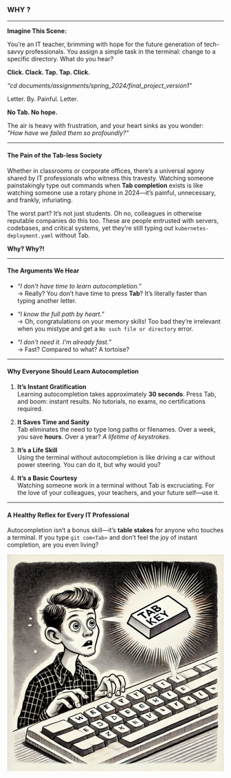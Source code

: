 ### WHY ?


---

**Imagine This Scene:**  

You’re an IT teacher, brimming with hope for the future generation of tech-savvy professionals. You assign a simple task in the terminal: change to a specific directory. What do you hear?  

**Click. Clack. Tap. Tap. Click.**  

*“cd documents/assignments/spring_2024/final_project_version1”*  

Letter. By. Painful. Letter.  

**No Tab. No hope.**  

The air is heavy with frustration, and your heart sinks as you wonder:  
*"How have we failed them so profoundly?"*

---



#### **The Pain of the Tab-less Society**  

Whether in classrooms or corporate offices, there’s a universal agony shared by IT professionals who witness this travesty. Watching someone painstakingly type out commands when **Tab completion** exists is like watching someone use a rotary phone in 2024—it’s painful, unnecessary, and frankly, infuriating.  

The worst part? It’s not just students. Oh no, colleagues in otherwise reputable companies do this too. These are people entrusted with servers, codebases, and critical systems, yet they’re still typing out `kubernetes-deployment.yaml` without Tab.  

**Why? Why?!**

---

#### **The Arguments We Hear**  
- *“I don’t have time to learn autocompletion.”*  
   → Really? You don’t have time to press **Tab**? It’s literally faster than typing another letter.  

- *“I know the full path by heart.”*  
   → Oh, congratulations on your memory skills! Too bad they’re irrelevant when you mistype and get a `No such file or directory` error.  

- *“I don’t need it. I’m already fast.”*  
   → Fast? Compared to what? A tortoise?  

---

#### **Why Everyone Should Learn Autocompletion**  

1. **It’s Instant Gratification**  
   Learning autocompletion takes approximately **30 seconds**. Press Tab, and boom: instant results. No tutorials, no exams, no certifications required.  

2. **It Saves Time and Sanity**  
   Tab eliminates the need to type long paths or filenames. Over a week, you save **hours**. Over a year? *A lifetime of keystrokes.*  

3. **It’s a Life Skill**  
   Using the terminal without autocompletion is like driving a car without power steering. You can do it, but why would you?  

4. **It’s a Basic Courtesy**  
   Watching someone work in a terminal without Tab is excruciating. For the love of your colleagues, your teachers, and your future self—use it.  

---

#### **A Healthy Reflex for Every IT Professional**  

Autocompletion isn’t a bonus skill—it’s **table stakes** for anyone who touches a terminal. If you type `git com<Tab>` and don’t feel the joy of instant completion, are you even living?  


![](why.webp)
